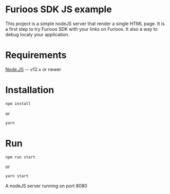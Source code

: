 # Furioos SDK JS example
This project is a simple nodeJS server that render a single HTML page.
It is a first step to try Furioos SDK with your links on Furioos.
It also a way to debug localy your application.

# Requirements
[Node.JS](http://nodejs.org/) -- v12.x or newer

# Installation
```bash
npm install
```
or
```bash
yarn
```

# Run

```bash
npm run start
```
or
```bash
yarn start
```

A nodeJS server running on port 8080
